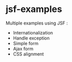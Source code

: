 jsf-examples
============

Multiple examples using JSF :
- Internationalization
- Handle exception
- Simple form
- Ajax form
- CSS alignment